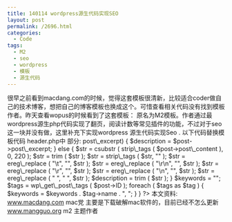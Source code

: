 ```yaml
---
title: 140114 wordpress源生代码实现SEO
layout: post
permalink: /2696.html
categories:
  - Code
tags:
  - M2
  - seo
  - wordpress
  - 模板
  - 源生代码
---
```

很早之前看到macdang.com的时候，觉得这套模板很清新，比较适合coder做自己的技术博客，想把自己的博客模板也换成这个。可惜查看相关代码没有找到模板作者。昨天查看wopus的时候看到了这套模板： 原名为M2模板。作者通过最wordpress源生php代码实现了翻页，阅读计数等常见插件的功能，不过对于seo这一块并没有做，这里补充下实现wordpress 源生代码实现Seo . 以下代码替换模板代码 header.php中 部分: <?php if (is\_home ()) { $keywords = "相关关键字描述"; $description = "相关desc描述"; } elseif (is\_single ()) { if ($post->post\_excerpt) { $description = $post->post\_excerpt; } else { $str = csubstr ( strip\_tags ( $post->post\_content ), 0, 220 ); $str = trim ( $str ); $str = strip\_tags ( $str, "" ); $str = ereg\_replace ( "\t", "", $str ); $str = ereg\_replace ( "\r\n", "", $str ); $str = ereg\_replace ( "\r", "", $str ); $str = ereg\_replace ( "\n", "", $str ); $str = ereg\_replace ( " ", " ", $str ); $description = trim ( $str ); } $keywords = ""; $tags = wp\_get\_post\_tags ( $post->ID ); foreach ( $tags as $tag ) { $keywords = $keywords . $tag->name . ", "; } } ?> <title><?php global $page, $paged; wp\_title ( '|', true, 'right' ); bloginfo ( 'name' ); $site\_description = get\_bloginfo ( 'description', 'display' ); if ($site\_description && (is\_home () || is\_front\_page ())) echo " | $site\_description"; if ($paged >= 2 || $page >= 2) echo ' | ' . sprintf ( \__ ( 'Page %s' ), max ( $paged, $page ) ); ?></title> <meta name="keywords" content="<?=$keywords?>" /> <meta name="description" content="<?=$description?>" /> 本文资料: www.macdang.com mac党 主要是下载破解mac软件的，目前已经不怎么更新 www.mangguo.org m2 主题作者